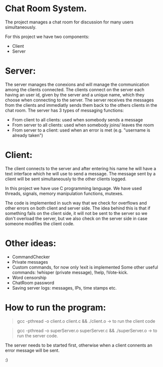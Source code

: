 # Chat Room System.

The project manages a chat room for discussion for many users simultaneously.


For this project we have two components:
- Client
- Server

# Server:

 The server manages the conexions and will manage the communication among the clients connected.
The clients connect on the server each having an user id, given by the server and a unique name, which they choose when connecting to the server.
The server receives the messages from the clients and immediatly sends them back to the others clients in the chat room.
The server has 3 types of messaging functions:
 - From client to all clients: used when somebody sends a message 
 - From server to all clients: used when somebody joins/ leaves the room 
 - From server to a client: used when an error is met (e.g. "username is already taken")

# Client:

 The client connects to the server and after entering his name he will have a text interface which he will use to send a message.
The message sent by a client will be sent simultaneously to the other clients logged.

In this project we have use C programming language.
 We have used threads, signals, memory manipulation functions, mutexes.

The code is implemented in such way that we check for overflows and other errors on both client and server side.
The idea behind this is that if something fails on the client side, it will not be sent to the server so we don't overload the server, but we also check on 
the server side in case someone modifies the client code.

# Other ideas:

- CommandChecker
- Private messages
- Custom commands, for now only !exit is implemented
    Some other useful commands: !whisper (private message), !help, !Vote-kick.
- Word censorship
- ChatRoom password
- Saving server logs: messages, IPs, time stamps etc.
    
    
# How to run the program:

> gcc -pthread -o client.o client.c && ./client.o -> to run the client code

> gcc -pthread -o superServer.o superServer.c && ./superServer.o -> to run the server code.

The server needs to be started first, otherwise when a client connents an error message will be sent.

:)
